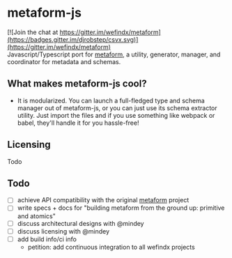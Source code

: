 # metaform-js
[![Join the chat at https://gitter.im/wefindx/metaform](https://badges.gitter.im/djrobstep/csvx.svg)](https://gitter.im/wefindx/metaform)  
Javascript/Typescript port for [metaform](https://github.com/wefindx/metaform), a utility, generator, manager, and coordinator for metadata and schemas.

## What makes metaform-js cool?
* It is modularized. You can launch a full-fledged type and schema manager out of metaform-js, or you can just use its schema extractor utility. Just import the files and if you use something like webpack or babel, they'll handle it for you hassle-free!

## Licensing
Todo

## Todo
- [ ] achieve API compatibility with the original [metaform](https://github.com/wefindx/metaform) project
- [ ] write specs + docs for "building metaform from the ground up: primitive and atomics"
- [ ] discuss architectural designs with @mindey
- [ ] discuss licensing with @mindey
- [ ] add build info/ci info
  * petition: add continuous integration to all wefindx projects
